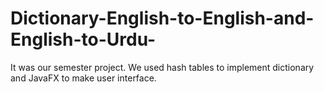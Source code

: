 # Dictionary-English-to-English-and-English-to-Urdu-
It was our semester project. We used hash tables to implement dictionary and JavaFX to make user interface.
